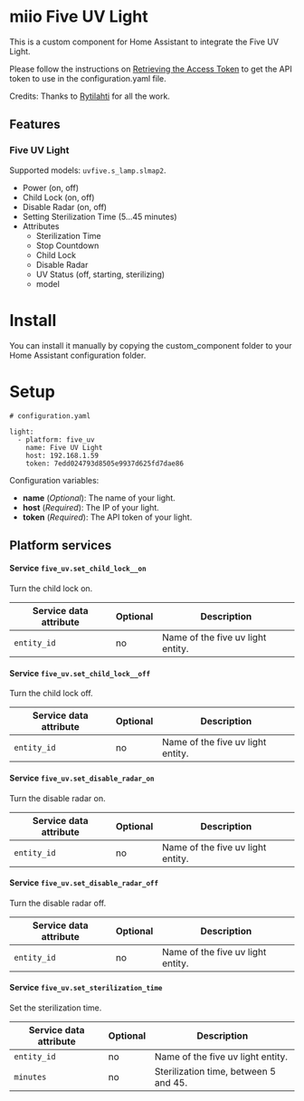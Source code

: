 # miio Five UV Light

This is a custom component for Home Assistant to integrate the Five UV Light.

Please follow the instructions on [Retrieving the Access Token](https://home-assistant.io/components/xiaomi/#retrieving-the-access-token) to get the API token to use in the configuration.yaml file.

Credits: Thanks to [Rytilahti](https://github.com/rytilahti/python-miio) for all the work.

## Features

### Five UV Light

Supported models: `uvfive.s_lamp.slmap2`.

* Power (on, off)
* Child Lock (on, off)
* Disable Radar (on, off)
* Setting Sterilization Time (5...45 minutes)
* Attributes
  - Sterilization Time
  - Stop Countdown
  - Child Lock
  - Disable Radar
  - UV Status (off, starting, sterilizing)
  - model

# Install
You can install it manually by copying the custom_component folder to your Home Assistant configuration folder.

# Setup

```
# configuration.yaml

light:
  - platform: five_uv
    name: Five UV Light
    host: 192.168.1.59
    token: 7edd024793d8505e9937d625fd7dae86
```

Configuration variables:
- **name** (*Optional*): The name of your light.
- **host** (*Required*): The IP of your light.
- **token** (*Required*): The API token of your light.

## Platform services

#### Service `five_uv.set_child_lock__on`

Turn the child lock on.

| Service data attribute    | Optional | Description                                             |
|---------------------------|----------|---------------------------------------------------------|
| `entity_id`               |       no | Name of the five uv light entity.                       |

#### Service `five_uv.set_child_lock__off`

Turn the child lock off.

| Service data attribute    | Optional | Description                                             |
|---------------------------|----------|---------------------------------------------------------|
| `entity_id`               |       no | Name of the five uv light entity.                       |

#### Service `five_uv.set_disable_radar_on`

Turn the disable radar on.

| Service data attribute    | Optional | Description                                             |
|---------------------------|----------|---------------------------------------------------------|
| `entity_id`               |       no | Name of the five uv light entity.                       |

#### Service `five_uv.set_disable_radar_off`

Turn the disable radar off.

| Service data attribute    | Optional | Description                                             |
|---------------------------|----------|---------------------------------------------------------|
| `entity_id`               |       no | Name of the five uv light entity.                       |

#### Service `five_uv.set_sterilization_time`

Set the sterilization time.

| Service data attribute    | Optional | Description                                             |
|---------------------------|----------|---------------------------------------------------------|
| `entity_id`               |       no | Name of the five uv light entity.                       |
| `minutes`                 |       no | Sterilization time, between 5 and 45.                   |
